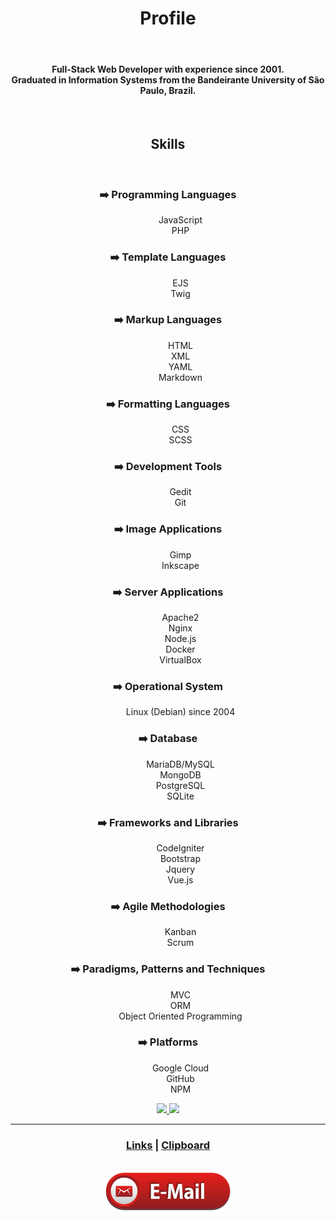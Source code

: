 <div align="center">
  <h1>Profile</h1>
  <br />
  <h4>
    Full-Stack Web Developer with experience since 2001.<br />
    Graduated in Information Systems from the Bandeirante University of São Paulo, Brazil.
  </h4>

  <br />

  <h2>Skills</h2>

  <br />

<dl>
  <dt><h3>➡️ Programming Languages</h3></dt>
  <dd>JavaScript<br />PHP</dd>
  <dt><h3>➡️ Template Languages</h3></dt>
  <dd>EJS<br />Twig</dd>
  <dt><h3>➡️ Markup Languages</h3></dt>
  <dd>HTML<br />XML<br />YAML<br />Markdown</dd>
  <dt><h3>➡️ Formatting Languages</h3></dt>
  <dd>CSS<br />SCSS</dd>
  <dt><h3>➡️ Development Tools</h3></dt>
  <dd>Gedit<br />Git</dd>
  <dt><h3>➡️ Image Applications</h3></dt>
  <dd>Gimp<br />Inkscape</dd>
  <dt><h3>➡️ Server Applications</h3></dt>
  <dd>Apache2<br />Nginx<br />Node.js<br />Docker<br />VirtualBox</dd>
  <dt><h3>➡️ Operational System</h3></dt>
  <dd>Linux (Debian) since 2004</dd>
  <dt><h3>➡️ Database</h3></dt>
  <dd>MariaDB/MySQL<br />MongoDB<br />PostgreSQL<br />SQLite</dd>
  <dt><h3>➡️ Frameworks and Libraries</h3></dt>
  <dd>CodeIgniter<br />Bootstrap<br />Jquery<br />Vue.js</dd>
  <dt><h3>➡️ Agile Methodologies</h3></dt>
  <dd>Kanban<br />Scrum</dd>
  <dt><h3>➡️ Paradigms, Patterns and Techniques</h3></dt>
  <dd>MVC<br />ORM<br />Object Oriented Programming</dd>
  <dt><h3>➡️ Platforms</h3></dt>
  <dd>Google Cloud<br />GitHub<br />NPM</dd>
</dl>

  <a href="https://github.com/Leandro-Sciola">
    <img src="https://github-readme-stats.vercel.app/api?username=Leandro-Sciola&theme=tokyonight" height="150em" />
    <img src="https://github-readme-stats.vercel.app/api/top-langs/?username=Leandro-Sciola&layout=compact&langs_count=6&theme=tokyonight" height="150em" />
  </a>

  <hr />

  <h3>
    <a href="links.md">Links</a> | <a href="clipboard.md">Clipboard</a>
  </h3>

  <br />
  <a href="mailto:leandrosciola@gmail.com">
    <img src="email_button.png">
  </a>
</div>
